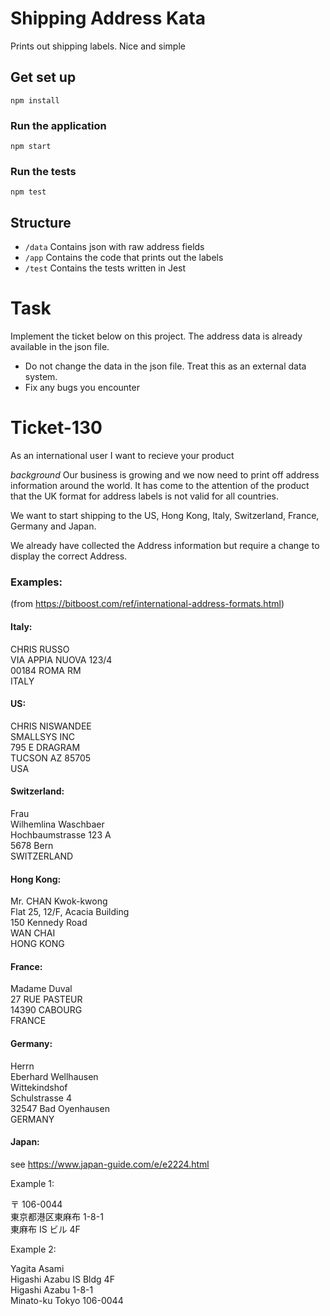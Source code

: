 # Shipping Address Kata

Prints out shipping labels. Nice and simple

## Get set up

`npm install`

### Run the application

`npm start`

### Run the tests

`npm test`

## Structure

- `/data` Contains json with raw address fields
- `/app` Contains the code that prints out the labels
- `/test` Contains the tests written in Jest

# Task

Implement the ticket below on this project. The address data is already available in the json file.

- Do not change the data in the json file. Treat this as an external data system.
- Fix any bugs you encounter

# Ticket-130

As an international user
I want to recieve your product

_background_
Our business is growing and we now need to print off address information around the world. It has come to the attention of the product that the UK format for address labels is not valid for all countries.

We want to start shipping to the US, Hong Kong, Italy, Switzerland, France, Germany and Japan.

We already have collected the Address information but require a change to display the correct Address.

### Examples:

(from https://bitboost.com/ref/international-address-formats.html)

#### Italy:

CHRIS RUSSO  
VIA APPIA NUOVA 123/4  
00184 ROMA RM  
ITALY  

#### US:

CHRIS NISWANDEE  
SMALLSYS INC  
795 E DRAGRAM  
TUCSON AZ 85705  
USA

#### Switzerland:

Frau  
Wilhemlina Waschbaer  
Hochbaumstrasse 123 A  
5678 Bern  
SWITZERLAND  

#### Hong Kong:

Mr. CHAN Kwok-kwong  
Flat 25, 12/F, Acacia Building  
150 Kennedy Road  
WAN CHAI  
HONG KONG  

#### France:

Madame Duval  
27 RUE PASTEUR  
14390 CABOURG  
FRANCE

#### Germany:

Herrn  
Eberhard Wellhausen  
Wittekindshof  
Schulstrasse 4  
32547 Bad Oyenhausen   
GERMANY

#### Japan:

see https://www.japan-guide.com/e/e2224.html

Example 1:

〒 106-0044  
東京都港区東麻布 1-8-1  
東麻布 IS ビル 4F  

Example 2:

Yagita Asami  
Higashi Azabu IS Bldg 4F  
Higashi Azabu 1-8-1  
Minato-ku Tokyo 106-0044  
